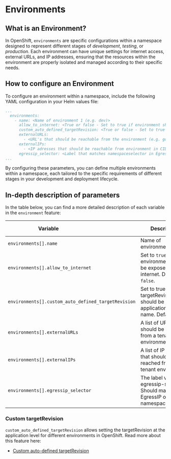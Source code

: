 # Environments

## What is an Environment?

In OpenShift, `environments` are specific configurations within a namespace designed to represent different stages of _development_, _testing_, or _production_. Each environment can have unique settings for internet access, external URLs, and IP addresses, ensuring that the resources within the environment are properly isolated and managed according to their specific needs.

## How to configure an Environment

To configure an environment within a namespace, include the following YAML configuration in your Helm values file:

```yaml
...
  environments:
    - name: <Name of environment 1 (e.g. dev)>
      allow_to_internet: <True or false - Set to true if environment should be exposed to internet>
      custom_auto_defined_targetRevision: <True or false - Set to true if targetRevision should be set by application folder name>
      externalURLs:
        - <URL's that should be reachable from the environment (e.g. google.com)>
      externalIPs:
        - <IP adresses that should be reachable from environment in CIDR format (e.g. 10.218.0.0/24)>
      egressip_selector: <Label that matches namespaceselector in EgressIP objects>
...
```

By configuring these parameters, you can define multiple environments within a namespace, each tailored to the specific requirements of different stages in your development and deployment lifecycle.

## In-depth description of parameters

In the table below, you can find a more detailed description of each variable in the `environment` feature:

|  <div style="width:255px">**Variable**</div>                | **Description**                                                        | **Example**                | **Type** | **Default Value** |
|------------------------------|------------------------------------------------------------------------|----------------------------|----------|----------|
| `environments[].name`          | Name of environment                                                    | test                       | String   | "" |
| `environments[].allow_to_internet`    | Set to `true` if environment should be exposed to internet. Default `false`. | `true`   | Boolean    | false |
| `environments[].custom_auto_defined_targetRevision`    | Set to true if targetRevision should be set by application folder name. Default `false` | `true`   | Boolean    | false |
|  `environments[].externalURLs` | A list of URLs that should be reached from a tenant environment | [ testurl.com, google.com] | List     | "" |
| `environments[].externalIPs`    | A list of IP ranges that should be reached from the tenant environment | [0.0.0.0/0, 92.0.2.1/24]   | List     | "" |
| `environments[].egressip_selector` | The label value for egressip-selector. Should match a EgressIP objects namespaceselector. | Dev | String | "" |


### Custom targetRevision

`custom_auto_defined_targetRevision` allows setting the targetRevision at the application level for different environments in OpenShift.
Read more about this feature here: 
  
  - [Custom auto-defined targetRevision](../../OpenShift%20GitOps/cutom-auto-defined-target-revision.md)
